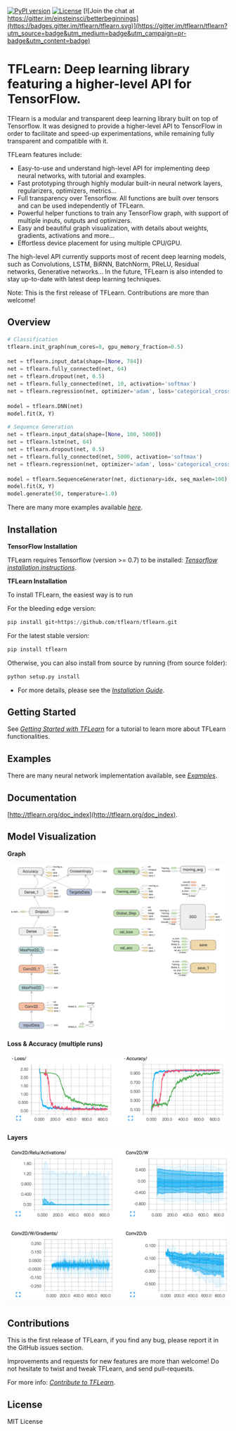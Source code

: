 [![PyPI version](https://badge.fury.io/py/tflearn.svg)](https://badge.fury.io/py/tflearn)
[![License](https://img.shields.io/badge/license-MIT-blue.svg)](LICENSE)
[![Join the chat at https://gitter.im/einsteinsci/betterbeginnings](https://badges.gitter.im/tflearn/tflearn.svg)](https://gitter.im/tflearn/tflearn?utm_source=badge&utm_medium=badge&utm_campaign=pr-badge&utm_content=badge)

# TFLearn: Deep learning library featuring a higher-level API for TensorFlow.

TFlearn is a modular and transparent deep learning library built on top of Tensorflow.  It was designed to provide a higher-level API to TensorFlow in order to facilitate and speed-up experimentations, while remaining fully transparent and compatible with it.

TFLearn features include:

- Easy-to-use and understand high-level API for implementing deep neural networks, with tutorial and examples.
- Fast prototyping through highly modular built-in neural network layers, regularizers, optimizers, metrics...
- Full transparency over Tensorflow. All functions are built over tensors and can be used independently of TFLearn.
- Powerful helper functions to train any TensorFlow graph, with support of multiple inputs, outputs and optimizers.
- Easy and beautiful graph visualization, with details about weights, gradients, activations and more...
- Effortless device placement for using multiple CPU/GPU.

The high-level API currently supports most of recent deep learning models, such as Convolutions, LSTM, BiRNN, BatchNorm, PReLU, Residual networks, Generative networks... In the future, TFLearn is also intended to stay up-to-date with latest deep learning techniques.

Note: This is the first release of TFLearn. Contributions are more than welcome!

## Overview
```python
# Classification
tflearn.init_graph(num_cores=8, gpu_memory_fraction=0.5)

net = tflearn.input_data(shape=[None, 784])
net = tflearn.fully_connected(net, 64)
net = tflearn.dropout(net, 0.5)
net = tflearn.fully_connected(net, 10, activation='softmax')
net = tflearn.regression(net, optimizer='adam', loss='categorical_crossentropy')

model = tflearn.DNN(net)
model.fit(X, Y)
```

```python
# Sequence Generation
net = tflearn.input_data(shape=[None, 100, 5000])
net = tflearn.lstm(net, 64)
net = tflearn.dropout(net, 0.5)
net = tflearn.fully_connected(net, 5000, activation='softmax')
net = tflearn.regression(net, optimizer='adam', loss='categorical_crossentropy')

model = tflearn.SequenceGenerator(net, dictionary=idx, seq_maxlen=100)
model.fit(X, Y)
model.generate(50, temperature=1.0)
```

There are many more examples available *[here](http://tflearn.org/examples)*.

## Installation

**TensorFlow Installation**

TFLearn requires Tensorflow (version >= 0.7) to be installed: *[Tensorflow installation instructions](https://github.com/tensorflow/tensorflow/blob/master/tensorflow/g3doc/get_started/os_setup.md)*.

**TFLearn Installation**

To install TFLearn, the easiest way is to run

For the bleeding edge version:
```python
pip install git+https://github.com/tflearn/tflearn.git
```
For the latest stable version:
```python
pip install tflearn
```
Otherwise, you can also install from source by running (from source folder):
```python
python setup.py install
```

- For more details, please see the *[Installation Guide](http://tflearn.org/installation)*.

## Getting Started

See *[Getting Started with TFLearn](http://tflearn.org/getting_started)* for a tutorial to learn more about TFLearn functionalities.

## Examples

There are many neural network implementation available, see *[Examples](http://tflearn.org/examples)*.

## Documentation

[http://tflearn.org/doc_index](http://tflearn.org/doc_index).

## Model Visualization

**Graph**

![Graph Visualization](docs/templates/img/graph.png)

**Loss & Accuracy (multiple runs)**

![Loss Visualization](docs/templates/img/loss_acc.png)

**Layers**

![Layers Visualization](docs/templates/img/layer_visualization.png)

## Contributions

This is the first release of TFLearn, if you find any bug, please report it in the GitHub issues section.

Improvements and requests for new features are more than welcome! Do not hesitate to twist and tweak TFLearn, and send pull-requests.

For more info: *[Contribute to TFLearn](http://tflearn.org/contributions)*.

## License

MIT License
